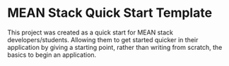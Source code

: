 # MEAN Stack Quick Start Template

This project was created as a quick start for MEAN stack developers/students. Allowing them to get started quicker in their application by giving a starting point, rather than writing from scratch, the basics to begin an application.


